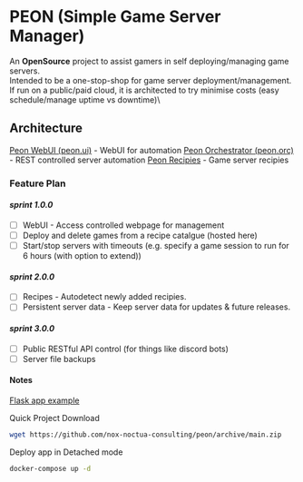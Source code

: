 # PEON (Simple Game Server Manager)

An **OpenSource** project to assist gamers in self deploying/managing game servers.\
Intended to be a one-stop-shop for game server deployment/management.\
If run on a public/paid cloud, it is architected to try minimise costs (easy schedule/manage uptime vs downtime)\

## Architecture

[Peon WebUI (peon.ui)](https://github.com/nox-noctua-consulting/peon-ui) - WebUI for automation
[Peon Orchestrator (peon.orc)](https://github.com/nox-noctua-consulting/peon-orc) - REST controlled server automation
[Peon Recipies](https://github.com/nox-noctua-consulting/peon-recipies) - Game server recipies

### Feature Plan

#### *sprint 1.0.0*

- [ ] WebUI - Access controlled webpage for management
- [ ] Deploy and delete games from a recipe catalgue (hosted here)
- [ ] Start/stop servers with timeouts (e.g. specify a game session to run for 6 hours (with option to extend))

#### *sprint 2.0.0*

- [ ] Recipes - Autodetect newly added recipies.
- [ ] Persistent server data - Keep server data for updates & future releases.

#### *sprint 3.0.0*

- [ ] Public RESTful API control (for things like discord bots)
- [ ] Server file backups
#### Notes

[Flask app example](https://ianlondon.github.io/blog/deploy-flask-docker-nginx/)

Quick Project Download

```bash
wget https://github.com/nox-noctua-consulting/peon/archive/main.zip
```

Deploy app in Detached mode

```bash
docker-compose up -d
```
